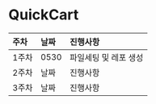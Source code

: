 # QuickCart
|주차|날짜|진행사항|
|:-----|:----|:--------------------|
|1주차|0530|파일세팅 및 레포 생성|
|2주차|날짜|진행사항|
|3주차|날짜|진행사항|
